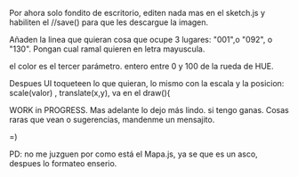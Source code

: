 Por ahora solo fondito de escritorio, editen nada mas en el sketch.js y habiliten el //save() para que les descargue la imagen.

Añaden la linea que quieran cosa que ocupe 3 lugares: "001",o "092", o "130".
Pongan cual ramal quieren en letra mayuscula.

el color es el tercer parámetro. entero entre 0 y 100 de la rueda de HUE.

Despues UI toqueteen lo que quieran, lo mismo con la escala y la posicion: scale(valor) , translate(x,y), va en el draw(){


WORK in PROGRESS. Mas adelante lo dejo más lindo. si tengo ganas.
Cosas raras que vean o sugerencias, mandenme un mensajito.

=)

PD: no me juzguen por como está el Mapa.js, ya se que es un asco, despues lo formateo enserio.

